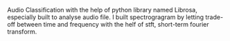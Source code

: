 Audio Classification with the help of python library named Librosa, especially built to analyse audio file.
I built spectrogragram by letting trade-off between time and frequency with the helf of stft, short-term fourier transform.
